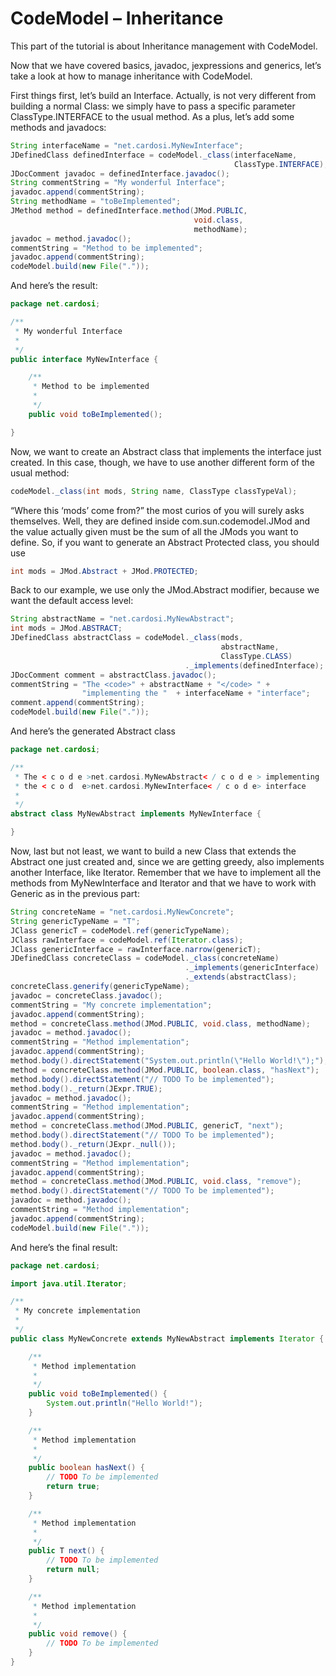 # CodeModel – Inheritance

This part of the tutorial is about Inheritance management with CodeModel.

Now that we have covered basics, javadoc, jexpressions and generics, let’s take a look 
at how to manage inheritance with CodeModel.

First things first, let’s build an Interface. Actually, is not very different from building 
a normal Class: we simply have to pass a specific parameter ClassType.INTERFACE to the usual method. 
As a plus, let’s add some methods and javadocs:

```java  
String interfaceName = "net.cardosi.MyNewInterface";
JDefinedClass definedInterface = codeModel._class(interfaceName, 
                                                  ClassType.INTERFACE);
JDocComment javadoc = definedInterface.javadoc();
String commentString = "My wonderful Interface";
javadoc.append(commentString);
String methodName = "toBeImplemented";
JMethod method = definedInterface.method(JMod.PUBLIC, 
                                         void.class, 
                                         methodName);
javadoc = method.javadoc();
commentString = "Method to be implemented";
javadoc.append(commentString);
codeModel.build(new File("."));
```

And here’s the result:

```java
package net.cardosi;

/**
 * My wonderful Interface
 * 
 */
public interface MyNewInterface {

    /**
     * Method to be implemented
     * 
     */
    public void toBeImplemented();

}
```

Now, we want to create an Abstract class that implements the interface just created. 
In this case, though, we have to use another different form of the usual method:

```java
codeModel._class(int mods, String name, ClassType classTypeVal);
```

“Where this ‘mods’ come from?” the most curios of you will surely asks themselves. 
Well, they are defined inside com.sun.codemodel.JMod and the value actually given 
must be the sum of all the JMods you want to define. So, if you want to generate 
an Abstract Protected class, you should use

```java
int mods = JMod.Abstract + JMod.PROTECTED;
```

Back to our example, we use only the JMod.Abstract modifier, because we want the default access level:

```java
String abstractName = "net.cardosi.MyNewAbstract";
int mods = JMod.ABSTRACT;
JDefinedClass abstractClass = codeModel._class(mods, 
                                               abstractName,
				                               ClassType.CLASS)
				                       ._implements(definedInterface);
JDocComment comment = abstractClass.javadoc();
commentString = "The <code>" + abstractName + "</code> " + 
                "implementing the "  + interfaceName + "interface";
comment.append(commentString);
codeModel.build(new File("."));
```

And here’s the generated Abstract class

```java
package net.cardosi;

/**
 * The < c o d e >net.cardosi.MyNewAbstract< / c o d e > implementing 
 * the < c o d  e>net.cardosi.MyNewInterface< / c o d e> interface
 * 
 */
abstract class MyNewAbstract implements MyNewInterface {

}
```

Now, last but not least, we want to build a new Class that extends the Abstract one 
just created and, since we are getting greedy, also implements another Interface, 
like Iterator<T>. Remember that we have to implement all the methods from MyNewInterface 
and Iterator<T> and that we have to work with Generic as in the previous part:

```java
String concreteName = "net.cardosi.MyNewConcrete";
String genericTypeName = "T";
JClass genericT = codeModel.ref(genericTypeName);
JClass rawInterface = codeModel.ref(Iterator.class);
JClass genericInterface = rawInterface.narrow(genericT);
JDefinedClass concreteClass = codeModel._class(concreteName)
			                           ._implements(genericInterface)
			                           ._extends(abstractClass);
concreteClass.generify(genericTypeName);
javadoc = concreteClass.javadoc();
commentString = "My concrete implementation";
javadoc.append(commentString);
method = concreteClass.method(JMod.PUBLIC, void.class, methodName);
javadoc = method.javadoc();
commentString = "Method implementation";
javadoc.append(commentString);
method.body().directStatement("System.out.println(\"Hello World!\");");
method = concreteClass.method(JMod.PUBLIC, boolean.class, "hasNext");
method.body().directStatement("// TODO To be implemented");
method.body()._return(JExpr.TRUE);
javadoc = method.javadoc();
commentString = "Method implementation";
javadoc.append(commentString);
method = concreteClass.method(JMod.PUBLIC, genericT, "next");
method.body().directStatement("// TODO To be implemented");
method.body()._return(JExpr._null());
javadoc = method.javadoc();
commentString = "Method implementation";
javadoc.append(commentString);
method = concreteClass.method(JMod.PUBLIC, void.class, "remove");
method.body().directStatement("// TODO To be implemented");
javadoc = method.javadoc();
commentString = "Method implementation";
javadoc.append(commentString);
codeModel.build(new File("."));
```
        
And here’s the final result:

```java
package net.cardosi;

import java.util.Iterator;

/**
 * My concrete implementation
 * 
 */
public class MyNewConcrete extends MyNewAbstract implements Iterator {

	/**
	 * Method implementation
	 * 
	 */
	public void toBeImplemented() {
		System.out.println("Hello World!");
	}

	/**
	 * Method implementation
	 * 
	 */
	public boolean hasNext() {
		// TODO To be implemented
		return true;
	}

	/**
	 * Method implementation
	 * 
	 */
	public T next() {
		// TODO To be implemented
		return null;
	}

	/**
	 * Method implementation
	 * 
	 */
	public void remove() {
		// TODO To be implemented
	}
}
```
